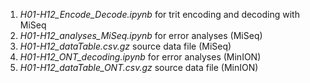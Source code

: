 
1. *H01-H12_Encode_Decode.ipynb* for trit encoding and decoding with MiSeq 
2. *H01-H12_analyses_MiSeq.ipynb* for error analyses (MiSeq)
3. *H01-H12_dataTable.csv.gz* source data file (MiSeq)
4. *H01-H12_ONT_decoding.ipynb* for error analyses (MinION)
5. *H01-H12_dataTable_ONT.csv.gz* source data file (MinION)
